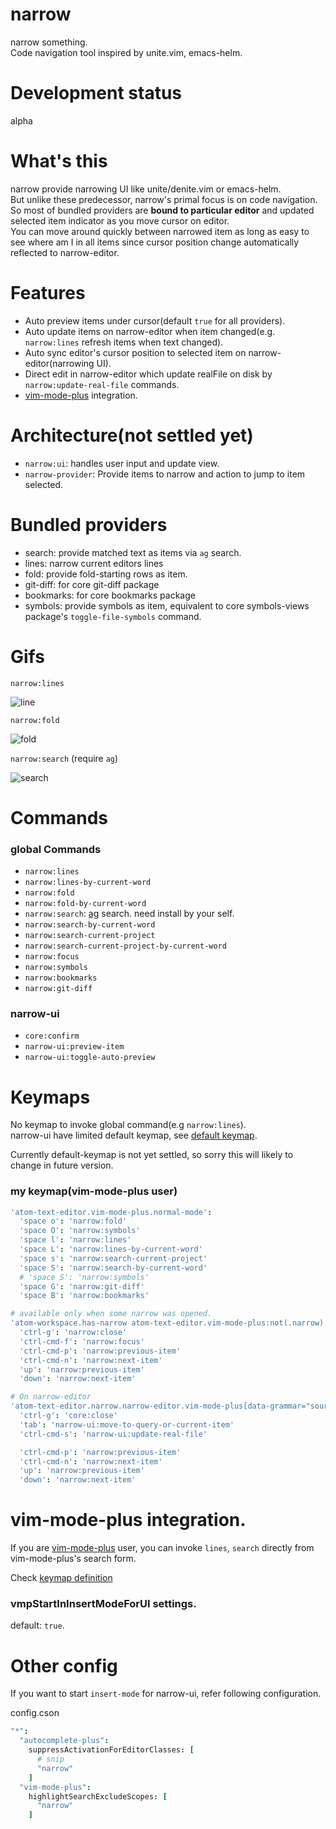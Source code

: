 # narrow

narrow something.  
Code navigation tool inspired by unite.vim, emacs-helm.  

# Development status

alpha

# What's this

narrow provide narrowing UI like unite/denite.vim or emacs-helm.  
But unlike these predecessor, narrow's primal focus is on code navigation.  
So most of bundled providers are **bound to particular editor** and updated selected item indicator as you move cursor on editor.  
You can move around quickly between narrowed item as long as easy to see where am I in all items since cursor position change automatically reflected to narrow-editor.  

# Features

- Auto preview items under cursor(default `true` for all providers).
- Auto update items on narrow-editor when item changed(e.g. `narrow:lines` refresh items when text changed).
- Auto sync editor's cursor position to selected item on narrow-editor(narrowing UI).
- Direct edit in narrow-editor which update realFile on disk by `narrow:update-real-file` commands.
- [vim-mode-plus](https://atom.io/packages/vim-mode-plus) integration.

# Architecture(not settled yet)

- `narrow:ui`: handles user input and update view.
- `narrow-provider`: Provide items to narrow and action to jump to item selected.

# Bundled providers

- search: provide matched text as items via `ag` search.
- lines: narrow current editors lines
- fold: provide fold-starting rows as item.
- git-diff: for core git-diff package
- bookmarks: for core bookmarks package
- symbols: provide symbols as item, equivalent to core symbols-views package's `toggle-file-symbols` command.

# Gifs

`narrow:lines`

![line](https://raw.githubusercontent.com/t9md/t9md/43b393e7e87bc36ee9dc309e9525050b95ec07ed/img/atom-narrow/lines.gif)


`narrow:fold`

![fold](https://raw.githubusercontent.com/t9md/t9md/43b393e7e87bc36ee9dc309e9525050b95ec07ed/img/atom-narrow/fold.gif)

`narrow:search` (require `ag`)

![search](https://raw.githubusercontent.com/t9md/t9md/43b393e7e87bc36ee9dc309e9525050b95ec07ed/img/atom-narrow/search.gif)

# Commands

### global Commands

- `narrow:lines`
- `narrow:lines-by-current-word`
- `narrow:fold`
- `narrow:fold-by-current-word`
- `narrow:search`: [ag](https://github.com/ggreer/the_silver_searcher) search. need install by your self.
- `narrow:search-by-current-word`
- `narrow:search-current-project`
- `narrow:search-current-project-by-current-word`
- `narrow:focus`
- `narrow:symbols`
- `narrow:bookmarks`
- `narrow:git-diff`

### narrow-ui

- `core:confirm`
- `narrow-ui:preview-item`
- `narrow-ui:toggle-auto-preview`

# Keymaps

No keymap to invoke global command(e.g `narrow:lines`).  
narrow-ui have limited default keymap, see [default keymap](https://github.com/t9md/atom-narrow/blob/master/keymaps/narrow.cson).

Currently default-keymap is not yet settled, so sorry this will likely to change in future version.

### my keymap(vim-mode-plus user)

```coffeescript
'atom-text-editor.vim-mode-plus.normal-mode':
  'space o': 'narrow:fold'
  'space O': 'narrow:symbols'
  'space l': 'narrow:lines'
  'space L': 'narrow:lines-by-current-word'
  'space s': 'narrow:search-current-project'
  'space S': 'narrow:search-by-current-word'
  # 'space S': 'narrow:symbols'
  'space G': 'narrow:git-diff'
  'space B': 'narrow:bookmarks'

# available only when some narrow was opened.
'atom-workspace.has-narrow atom-text-editor.vim-mode-plus:not(.narrow)':
  'ctrl-g': 'narrow:close'
  'ctrl-cmd-f': 'narrow:focus'
  'ctrl-cmd-p': 'narrow:previous-item'
  'ctrl-cmd-n': 'narrow:next-item'
  'up': 'narrow:previous-item'
  'down': 'narrow:next-item'

# On narrow-editor
'atom-text-editor.narrow.narrow-editor.vim-mode-plus[data-grammar="source narrow"]':
  'ctrl-g': 'core:close'
  'tab': 'narrow-ui:move-to-query-or-current-item'
  'ctrl-cmd-s': 'narrow-ui:update-real-file'

  'ctrl-cmd-p': 'narrow:previous-item'
  'ctrl-cmd-n': 'narrow:next-item'
  'up': 'narrow:previous-item'
  'down': 'narrow:next-item'
```

# vim-mode-plus integration.

If you are [vim-mode-plus](https://atom.io/packages/vim-mode-plus) user,
you can invoke `lines`, `search` directly from vim-mode-plus's search form.

Check [keymap definition](https://github.com/t9md/atom-narrow/blob/make-it-stable/keymaps/narrow.cson)

### vmpStartInInsertModeForUI settings.

default: `true`.

# Other config

If you want to start `insert-mode` for narrow-ui, refer following configuration.


config.cson

```coffeescript
"*":
  "autocomplete-plus":
    suppressActivationForEditorClasses: [
      # snip
      "narrow"
    ]
  "vim-mode-plus":
    highlightSearchExcludeScopes: [
      "narrow"
    ]
```
